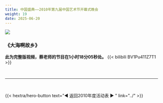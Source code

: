 ```yaml
---
title: 中国盛典——2010年第九届中国艺术节开幕式晚会
weight: 19
date: 2025-06-20
---
```


![](https://www.sinaimg.cn/cj/cr/2010/0511/205814364.jpg)

### 《大海啊故乡》

**此为完整版视频，蔡老师的节目在1小时18分05秒处。**
{{< bilibili BV1Pu411Z7T1 >}}




<br>
<hr>
<br>

{{< hextra/hero-button text="◀ 返回2010年度活动表 ▶ " link="../" >}}